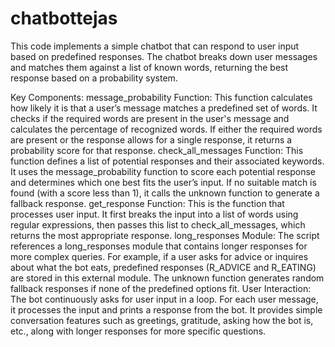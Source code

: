# chatbottejas
This code implements a simple chatbot that can respond to user input based on predefined responses. The chatbot breaks down user messages and matches them against a list of known words, returning the best response based on a probability system.

Key Components:
message_probability Function: This function calculates how likely it is that a user’s message matches a predefined set of words. It checks if the required words are present in the user's message and calculates the percentage of recognized words. If either the required words are present or the response allows for a single response, it returns a probability score for that response.
check_all_messages Function: This function defines a list of potential responses and their associated keywords. It uses the message_probability function to score each potential response and determines which one best fits the user’s input. If no suitable match is found (with a score less than 1), it calls the unknown function to generate a fallback response.
get_response Function: This is the function that processes user input. It first breaks the input into a list of words using regular expressions, then passes this list to check_all_messages, which returns the most appropriate response.
long_responses Module: The script references a long_responses module that contains longer responses for more complex queries. For example, if a user asks for advice or inquires about what the bot eats, predefined responses (R_ADVICE and R_EATING) are stored in this external module. The unknown function generates random fallback responses if none of the predefined options fit.
User Interaction: The bot continuously asks for user input in a loop. For each user message, it processes the input and prints a response from the bot. It provides simple conversation features such as greetings, gratitude, asking how the bot is, etc., along with longer responses for more specific questions.
